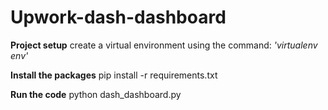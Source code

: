 # Upwork-dash-dashboard

**Project setup**
create a virtual environment using the command: *'virtualenv env'*

**Install the packages**
pip install -r requirements.txt

**Run the code**
python dash_dashboard.py